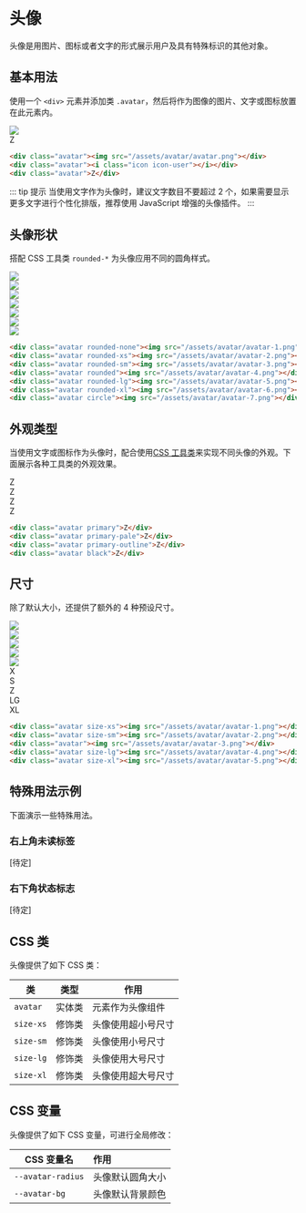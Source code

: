 # 头像

头像是用图片、图标或者文字的形式展示用户及具有特殊标识的其他对象。

## 基本用法

使用一个 `<div>` 元素并添加类 `.avatar`，然后将作为图像的图片、文字或图标放置在此元素内。

<Example class="flex gap-4">
  <div class="avatar"><img src="/assets/avatar/avatar.png"></div>
  <div class="avatar"><i class="icon icon-user"></i></div>
  <div class="avatar">Z</div>
</Example>

```html
<div class="avatar"><img src="/assets/avatar/avatar.png"></div>
<div class="avatar"><i class="icon icon-user"></i></div>
<div class="avatar">Z</div>
```

::: tip 提示
当使用文字作为头像时，建议文字数目不要超过 2 个，如果需要显示更多文字进行个性化排版，推荐使用 JavaScript 增强的头像插件。
:::

## 头像形状

搭配 CSS 工具类 `rounded-*` 为头像应用不同的圆角样式。

<Example class="flex gap-4 flex-wrap">
  <div class="avatar rounded-none"><img src="/assets/avatar/avatar-1.png"></div>
  <div class="avatar rounded-xs"><img src="/assets/avatar/avatar-2.png"></div>
  <div class="avatar rounded-sm"><img src="/assets/avatar/avatar-3.png"></div>
  <div class="avatar rounded"><img src="/assets/avatar/avatar-4.png"></div>
  <div class="avatar rounded-lg"><img src="/assets/avatar/avatar-5.png"></div>
  <div class="avatar rounded-xl"><img src="/assets/avatar/avatar-6.png"></div>
  <div class="avatar circle"><img src="/assets/avatar/avatar-7.png"></div>
</Example>

```html
<div class="avatar rounded-none"><img src="/assets/avatar/avatar-1.png"></div>
<div class="avatar rounded-xs"><img src="/assets/avatar/avatar-2.png"></div>
<div class="avatar rounded-sm"><img src="/assets/avatar/avatar-3.png"></div>
<div class="avatar rounded"><img src="/assets/avatar/avatar-4.png"></div>
<div class="avatar rounded-lg"><img src="/assets/avatar/avatar-5.png"></div>
<div class="avatar rounded-xl"><img src="/assets/avatar/avatar-6.png"></div>
<div class="avatar circle"><img src="/assets/avatar/avatar-7.png"></div>
```
## 外观类型

当使用文字或图标作为头像时，配合使用[CSS 工具类](/utilities/)来实现不同头像的外观。下面展示各种工具类的外观效果。

<Example class="flex gap-4 flex-wrap">
  <div class="avatar primary">Z</div>
  <div class="avatar primary-pale">Z</div>
  <div class="avatar primary-outline">Z</div>
  <div class="avatar black">Z</div>
</Example>

```html
<div class="avatar primary">Z</div>
<div class="avatar primary-pale">Z</div>
<div class="avatar primary-outline">Z</div>
<div class="avatar black">Z</div>
```

## 尺寸

除了默认大小，还提供了额外的 4 种预设尺寸。

<Example class="space-y-4">
  <div class="flex gap-4 flex-wrap items-end">
    <div class="avatar size-xs"><img src="/assets/avatar/avatar-1.png"></div>
    <div class="avatar size-sm"><img src="/assets/avatar/avatar-2.png"></div>
    <div class="avatar"><img src="/assets/avatar/avatar-3.png"></div>
    <div class="avatar size-lg"><img src="/assets/avatar/avatar-4.png"></div>
    <div class="avatar size-xl"><img src="/assets/avatar/avatar-5.png"></div>
  </div>
  <div class="flex gap-4 flex-wrap items-end">
    <div class="avatar size-xs">X</div>
    <div class="avatar size-sm">S</div>
    <div class="avatar">Z</div>
    <div class="avatar size-lg">LG</div>
    <div class="avatar size-xl">XL</div>
  </div>
</Example>

```html
<div class="avatar size-xs"><img src="/assets/avatar/avatar-1.png"></div>
<div class="avatar size-sm"><img src="/assets/avatar/avatar-2.png"></div>
<div class="avatar"><img src="/assets/avatar/avatar-3.png"></div>
<div class="avatar size-lg"><img src="/assets/avatar/avatar-4.png"></div>
<div class="avatar size-xl"><img src="/assets/avatar/avatar-5.png"></div>
```

## 特殊用法示例

下面演示一些特殊用法。

### 右上角未读标签

[待定]

### 右下角状态标志

[待定]

## CSS 类

头像提供了如下 CSS 类：

| 类        | 类型           | 作用  |
| ------------- |:-------------:| ----- |
| `avatar`      | 实体类 | 元素作为头像组件 |
| `size-xs`      | 修饰类      |   头像使用超小号尺寸 |
| `size-sm`      | 修饰类      |   头像使用小号尺寸 |
| `size-lg`      | 修饰类      |   头像使用大号尺寸 |
| `size-xl`      | 修饰类      |   头像使用超大号尺寸 |

## CSS 变量

头像提供了如下 CSS 变量，可进行全局修改：

| CSS 变量名        | 作用           |
| ------------- |:------------- |
| `--avatar-radius`      | 头像默认圆角大小 |
| `--avatar-bg`      | 头像默认背景颜色 |
